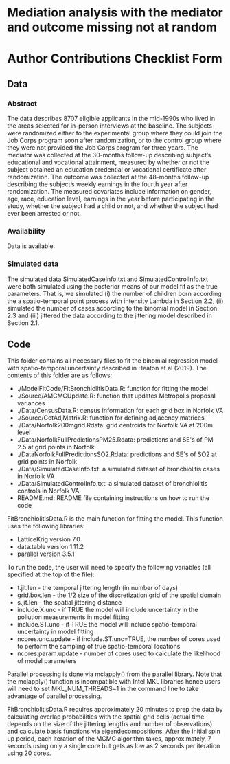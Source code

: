 # Mediation analysis with the mediator and outcome missing not at random

# Author Contributions Checklist Form

## Data

### Abstract 

The data describes 8707 eligible applicants in the mid-1990s who lived in the areas selected for in-person interviews at the baseline. The subjects were randomized either to the experimental group where they could join the Job Corps program soon after randomization, or to the control group where they were not provided the Job Corps program for three years. The mediator was collected at the 30-months follow-up describing subject’s educational and vocational attainment, measured by whether or not the subject obtained an education credential or vocational certificate after randomization. The outcome was collected at the 48-months follow-up describing the subject’s weekly earnings in the fourth year after randomization. The measured covariates include information on gender, age, race, education level, earnings in the year before participating in the study, whether the subject had a child or not, and whether the subject had ever been arrested or not.

### Availability 

Data is available.

### Simulated data

The simulated data SimulatedCaseInfo.txt and SimulatedControlInfo.txt were both simulated using the posterior means of our model fit as the true parameters.  That is, we simulated (i) the number of children born according the a spatio-temporal point process with intensity Lambda in Section 2.2, (ii) simulated the number of cases according to the binomial model in Section 2.3 and (iii) jittered the data according to the jittering model described in Section 2.1.

## Code

This folder contains all necessary files to fit the binomial regression model with spatio-temporal uncertainty described in Heaton et al (2019).  The contents of this folder are as follows:

* ./ModelFitCode/FitBronchiolitisData.R: function for fitting the model
* ./Source/AMCMCUpdate.R: function that updates Metropolis proposal variances
* ./Data/CensusData.R: census information for each grid box in Norfolk VA
* ./Source/GetAdjMatrix.R: function for defining adjacency matrices
* ./Data/Norfolk200mgrid.Rdata: grid centroids for Norfolk VA at 200m level
* ./Data/NorfolkFullPredictionsPM25.Rdata: predictions and SE's of PM 2.5 at grid points in Norfolk
* ./DataNorfolkFullPredictionsSO2.Rdata: predictions and SE's of SO2 at grid points in Norfolk
* ./Data/SimulatedCaseInfo.txt: a simulated dataset of bronchiolitis cases in Norfolk VA
* ./Data/SimulatedControlInfo.txt: a simulated dataset of bronchiolitis controls in Norfolk VA
* README.md: README file containing instructions on how to run the code

FitBronchiolitisData.R is the main function for fitting the model.  This function uses the following libraries:

* LatticeKrig version 7.0
* data.table version 1.11.2
* parallel version 3.5.1
	
To run the code, the user will need to specify the following variables (all specified at the top of the file):

* t.jit.len - the temporal jittering length (in number of days)
* grid.box.len - the 1/2 size of the discretization grid of the spatial domain
* s.jit.len - the spatial jittering distance
* include.X.unc - if TRUE the model will include uncertainty in the pollution measurements in model fitting
* include.ST.unc - if TRUE the model will include spatio-temporal uncertainty in model fitting
* ncores.unc.update - if include.ST.unc=TRUE, the number of cores used to perform the sampling of true spatio-temporal locations
* ncores.param.update - number of cores used to calculate the likelihood of model parameters

Parallel processing is done via mclapply() from the parallel library.  Note that the mclapply() function is incompatible with Intel MKL libraries hence users will need to set MKL_NUM_THREADS=1 in the command line to take advantage of parallel processing.

FitBronchiolitisData.R requires approximately 20 minutes to prep the data by calculating overlap probabilities with the spatial grid cells (actual time depends on the size of the jittering lengths and number of observations) and calculate basis functions via eigendecompositions. After the initial spin up period, each iteration of the MCMC algorithm takes, approximately, 7 seconds using only a single core but gets as low as 2 seconds per iteration using 20 cores.
